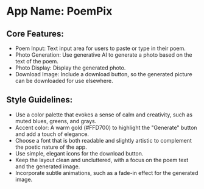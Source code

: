 # **App Name**: PoemPix

## Core Features:

- Poem Input: Text input area for users to paste or type in their poem.
- Photo Generation: Use generative AI to generate a photo based on the text of the poem.
- Photo Display: Display the generated photo.
- Download Image: Include a download button, so the generated picture can be downloaded for use elsewhere.

## Style Guidelines:

- Use a color palette that evokes a sense of calm and creativity, such as muted blues, greens, and grays.
- Accent color: A warm gold (#FFD700) to highlight the "Generate" button and add a touch of elegance.
- Choose a font that is both readable and slightly artistic to complement the poetic nature of the app.
- Use simple, elegant icons for the download button.
- Keep the layout clean and uncluttered, with a focus on the poem text and the generated image.
- Incorporate subtle animations, such as a fade-in effect for the generated image.